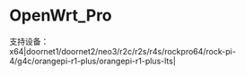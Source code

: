 # OpenWrt_Pro
支持设备：         
x64|doornet1/doornet2/neo3/r2c/r2s/r4s/rockpro64/rock-pi-4/g4c/orangepi-r1-plus/orangepi-r1-plus-lts|
